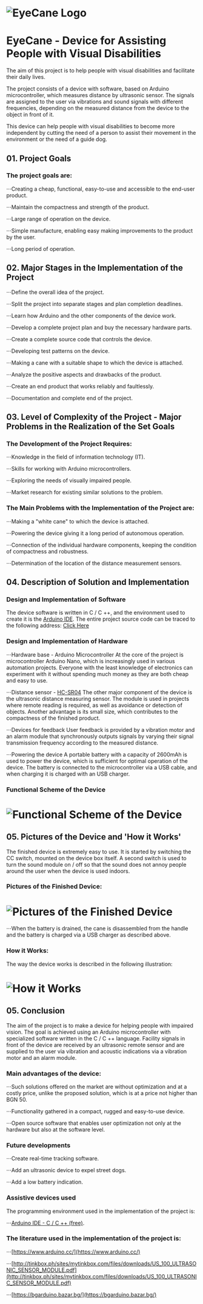 # ![EyeCane Logo](http://i.imgur.com/oUWxyKO.png) 
# EyeCane - Device for Assisting People with Visual Disabilities

The aim of this project is to help people with visual disabilities and facilitate their daily lives.
 
The project consists of a device with software, based on Arduino microcontroller, which measures distance by ultrasonic sensor. 
The signals are assigned to the user via vibrations and sound signals with different frequencies, depending on the measured distance from the device to the object in front of it.

This device can help people with visual disabilities to become more independent by cutting the need of a person to assist their movement in the environment or the need of a guide dog.	

## 01. Project Goals

### The project goals are:
⋅⋅⋅Creating a cheap, functional, easy-to-use and accessible to the end-user product.

⋅⋅⋅Maintain the compactness and strength of the product.

⋅⋅⋅Large range of operation on the device.

⋅⋅⋅Simple manufacture, enabling easy making improvements to the product by the user.

⋅⋅⋅Long period of operation.

## 02. Major Stages in the Implementation of the Project

⋅⋅⋅Define the overall idea of the project.

⋅⋅⋅Split the project into separate stages and plan completion deadlines.

⋅⋅⋅Learn how Arduino and the other components of the device work.

⋅⋅⋅Develop a complete project plan and buy the necessary hardware parts.

⋅⋅⋅Create a complete source code that controls the device.

⋅⋅⋅Developing test patterns on the device.

⋅⋅⋅Making a cane with a suitable shape to which the device is attached.

⋅⋅⋅Analyze the positive aspects and drawbacks of the product.

⋅⋅⋅Create an end product that works reliably and faultlessly.

⋅⋅⋅Documentation and complete end of the project.

## 03. Level of Complexity of the Project - Major Problems in the Realization of the Set Goals
### The Development of the Project Requires:

⋅⋅⋅Knowledge in the field of information technology (IT).

⋅⋅⋅Skills for working with Arduino microcontrollers.

⋅⋅⋅Exploring the needs of visually impaired people.

⋅⋅⋅Market research for existing similar solutions to the problem.

### The Main Problems with the Implementation of the Project are:

⋅⋅⋅Making a "white cane" to which the device is attached.

⋅⋅⋅Powering the device giving it a long period of autonomous operation.

⋅⋅⋅Connection of the individual hardware components, keeping the condition of compactness and robustness.

⋅⋅⋅Determination of the location of the distance measurement sensors.

## 04. Description of Solution and Implementation
### Design and Implementation of Software
The device software is written in C / C ++, and the environment used to create it is the [Arduino IDE](https://www.arduino.cc/). The entire project source code can be traced to the following address: [Click Here](https://github.com/deyanpeychev00/EyeCane-Device-for-Assisting-People-with-Visual-Disabilities)

### Design and Implementation of Hardware

⋅⋅⋅Hardware base - Arduino Microcontroller
At the core of the project is microcontroller Arduino Nano, which is increasingly used in various automation projects. Everyone with the least knowledge of electronics can experiment with it without spending much money as they are both cheap and easy to use.

⋅⋅⋅Distance sensor - [HC-SR04](https://www.sparkfun.com/products/13959)
The other major component of the device is the ultrasonic distance measuring sensor. The module is used in projects where remote reading is required, as well as avoidance or detection of objects. Another advantage is its small size, which contributes to the compactness of the finished product.

⋅⋅⋅Devices for feedback
User feedback is provided by a vibration motor and an alarm module that synchronously outputs signals by varying their signal transmission frequency according to the measured distance.

⋅⋅⋅Powering the device
A portable battery with a capacity of 2600mAh is used to power the device, which is sufficient for optimal operation of the device. The battery is connected to the microcontroller via a USB cable, and when charging it is charged with an USB charger.

### Functional Scheme of the Device

# ![Functional Scheme of the Device](http://imgur.com/a/mKOZD) 

## 05. Pictures of the Device and 'How it Works'
The finished device is extremely easy to use. It is started by switching the CC switch, mounted on the device box itself. A second switch is used to turn the sound module on / off so that the sound does not annoy people around the user when the device is used indoors.

### Pictures of the Finished Device: 

# ![Pictures of the Finished Device](https://imgur.com/a/PgkV0) 

⋅⋅⋅When the battery is drained, the cane is disassembled from the handle and the battery is charged via a USB charger as described above.

### How it Works:
The way the device works is described in the following illustration:

# ![How it Works](https://imgur.com/a/PD1bY)

## 05. Conclusion
The aim of the project is to make a device for helping people with impaired vision.
The goal is achieved using an Arduino microcontroller with specialized software written in the C / C ++ language. Facility signals in front of the device are received by an ultrasonic remote sensor and are supplied to the user via vibration and acoustic indications via a vibration motor and an alarm module.

### Main advantages of the device:
⋅⋅⋅Such solutions offered on the market are without optimization and at a costly price, unlike the proposed solution, which is at a price not higher than BGN 50.

⋅⋅⋅Functionality gathered in a compact, rugged and easy-to-use device.

⋅⋅⋅Open source software that enables user optimization not only at the hardware but also at the software level.

### Future developments
⋅⋅⋅Create real-time tracking software.

⋅⋅⋅Add an ultrasonic device to expel street dogs.

⋅⋅⋅Add a low battery indication.

### Assistive devices used
The programming environment used in the implementation of the project is:

⋅⋅⋅[Arduino IDE - C / C ++ (free)](https://www.arduino.cc/).

### The literature used in the implementation of the project is:
⋅⋅⋅[https://www.arduino.cc/](https://www.arduino.cc/)

⋅⋅⋅[http://tinkbox.ph/sites/mytinkbox.com/files/downloads/US_100_ULTRASONIC_SENSOR_MODULE.pdf](http://tinkbox.ph/sites/mytinkbox.com/files/downloads/US_100_ULTRASONIC_SENSOR_MODULE.pdf)

⋅⋅⋅[https://bgarduino.bazar.bg/](https://bgarduino.bazar.bg/)





